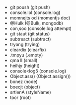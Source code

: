 - git poush (git push)
- console.lol (console.log)
- momnejts od (momentjs doc)
- @Hulk (@Bulk, mongodb)
- con,soo (console.log attempt)
- git staut (git status)
- subtreact (subtract)
- tryong (trying)
- cleardix (clearfix)
- .tmpyu (.empty)
- qma ll (small)
- heihjy (height)
- console<log5 (console.log)
- Object.ass() (Object.assign())
- bonez (node)
- boecjt (object)
- srtlenA (styleName)
- toor (root)